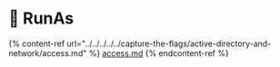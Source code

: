 # 👟 RunAs

{% content-ref url="../../../../../capture-the-flags/active-directory-and-network/access.md" %}
[access.md](../../../../../capture-the-flags/active-directory-and-network/access.md)
{% endcontent-ref %}
